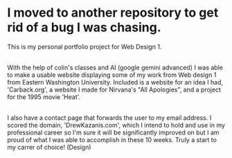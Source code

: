 # I moved to another repository to get rid of a bug I was chasing. 
This is my personal portfolio project for Web Design 1. <br><br>

With the help of colin's classes and AI (google gemini advanced) I was able to make a usable website displaying some of my work from Web design 1 from Eastern Washington University. 
Included is a website for an idea I had, 'Carback.org', a website I made for Nirvana's "All Apologies", and a project for the 1995 movie 'Heat'. 
<br><br>

I also have a contact page that forwards the user to my email address. 
I scored the domain, 'DrewKazanis.com', which I intend to hold and use in my professional career so I'm sure it will be significantly improved on but I am proud of what I was able to accomplish in these 10 weeks. Truly a start to my carrer of choice! (Design) 